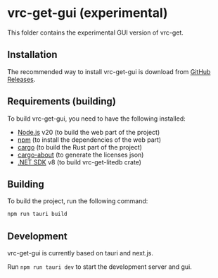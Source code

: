 # vrc-get-gui (experimental)

This folder contains the experimental GUI version of vrc-get.

## Installation

The recommended way to install vrc-get-gui is download from [GitHub Releases][vrc-get-gui-releases].

[vrc-get-gui-releases]: https://github.com/anatawa12/vrc-get/releases?q=gui-v0

## Requirements (building)

To build vrc-get-gui, you need to have the following installed:

- [Node.js] v20 (to build the web part of the project)
- [npm] (to install the dependencies of the web part)
- [cargo] (to build the Rust part of the project)
- [cargo-about] (to generate the licenses json)
- [.NET SDK] v8 (to build vrc-get-litedb crate)

[Node.js]: https://nodejs.org/en
[npm]: https://www.npmjs.com
[cargo]: https://doc.rust-lang.org/cargo/
[cargo-about]: https://github.com/EmbarkStudios/cargo-about
[.NET SDK]: https://dotnet.microsoft.com/download

## Building

To build the project, run the following command:

```bash
npm run tauri build
```

## Development

vrc-get-gui is currently based on tauri and next.js.

Run `npm run tauri dev` to start the development server and gui.
